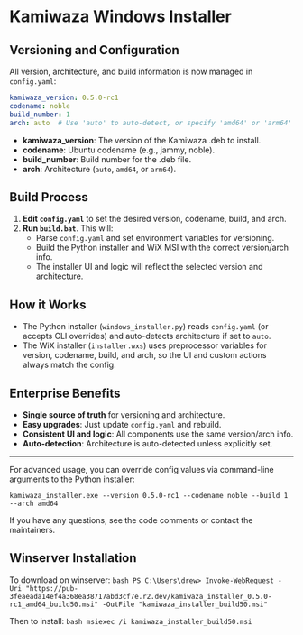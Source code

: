 # Kamiwaza Windows Installer

## Versioning and Configuration

All version, architecture, and build information is now managed in `config.yaml`:

```yaml
kamiwaza_version: 0.5.0-rc1
codename: noble
build_number: 1
arch: auto  # Use 'auto' to auto-detect, or specify 'amd64' or 'arm64'
```

- **kamiwaza_version**: The version of the Kamiwaza .deb to install.
- **codename**: Ubuntu codename (e.g., jammy, noble).
- **build_number**: Build number for the .deb file.
- **arch**: Architecture (`auto`, `amd64`, or `arm64`).

## Build Process

1. **Edit `config.yaml`** to set the desired version, codename, build, and arch.
2. **Run `build.bat`**. This will:
   - Parse `config.yaml` and set environment variables for versioning.
   - Build the Python installer and WiX MSI with the correct version/arch info.
   - The installer UI and logic will reflect the selected version and architecture.

## How it Works

- The Python installer (`windows_installer.py`) reads `config.yaml` (or accepts CLI overrides) and auto-detects architecture if set to `auto`.
- The WiX installer (`installer.wxs`) uses preprocessor variables for version, codename, build, and arch, so the UI and custom actions always match the config.

## Enterprise Benefits

- **Single source of truth** for versioning and architecture.
- **Easy upgrades**: Just update `config.yaml` and rebuild.
- **Consistent UI and logic**: All components use the same version/arch info.
- **Auto-detection**: Architecture is auto-detected unless explicitly set.

---

For advanced usage, you can override config values via command-line arguments to the Python installer:

```
kamiwaza_installer.exe --version 0.5.0-rc1 --codename noble --build 1 --arch amd64
```

If you have any questions, see the code comments or contact the maintainers. 

<!-- To test on winserver -->
## Winserver Installation
To download on winserver:
`bash
PS C:\Users\drew> Invoke-WebRequest -Uri "https://pub-3feaeada14ef4a368ea38717abd3cf7e.r2.dev/kamiwaza_installer_0.5.0-rc1_amd64_build50.msi" -OutFile "kamiwaza_installer_build50.msi" 
`

Then to install:
`bash
 msiexec /i kamiwaza_installer_build50.msi
`